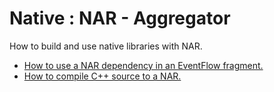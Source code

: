 # Native : NAR - Aggregator

How to build and use native libraries with NAR.

* [How to use a NAR dependency in an EventFlow fragment.](nar-eventflow)
* [How to compile C++ source to a NAR.](nar-cpplib)
